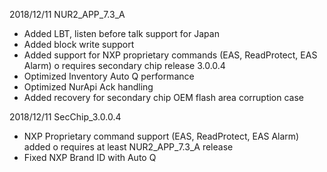 2018/12/11	NUR2_APP_7.3_A
- Added LBT, listen before talk support for Japan
- Added block write support
- Added support for NXP proprietary commands (EAS, ReadProtect, EAS Alarm)
	o requires secondary chip release 3.0.0.4
- Optimized Inventory Auto Q performance
- Optimized NurApi Ack handling
- Added recovery for secondary chip OEM flash area corruption case


2018/12/11 SecChip_3.0.0.4
- NXP Proprietary command support (EAS, ReadProtect, EAS Alarm) added
	o requires at least NUR2_APP_7.3_A release
- Fixed NXP Brand ID with Auto Q
